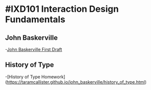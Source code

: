 

#IXD101 Interaction Design Fundamentals
======================================

John Baskerville
----------------
-[John Baskerville First Draft](https://taramcallister.github.io/john_baskerville/johnbasker1.html)

History of Type
---------------
-[History of Type Homework]
(https://taramcallister.github.io/john_baskerville/history_of_type.html)